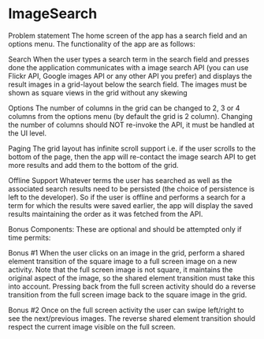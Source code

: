 # ImageSearch

Problem statement
The home screen of the app has a search field and an options menu. The functionality of the app are as follows:

Search
When the user types a search term in the search field and presses done the application communicates with a image search API (you can use Flickr API, Google images API or any other API you prefer) and displays the result images in a grid-layout below the search field. The images must be shown as square views in the grid without any skewing

Options
The number of columns in the grid can be changed to 2, 3 or 4 columns from the options menu (by default the grid is 2 column). Changing the number of columns should NOT re-invoke the API, it must be handled at the UI level.

Paging
The grid layout has infinite scroll support i.e. if the user scrolls to the bottom of the page, then the app will re-contact the image search API to get more results and add them to the bottom of the grid.

Offline Support
Whatever terms the user has searched as well as the associated search results need to be persisted (the choice of persistence is left to the developer). So if the user is offline and performs a search for a term for which the results were saved earlier, the app will display the saved results maintaining the order as it was fetched from the API.

Bonus Components:
These are optional and should be attempted only if time permits:

Bonus #1
When the user clicks on an image in the grid, perform a shared element transition of the square image to a full screen image on a new activity. Note that the full screen image is not square, it maintains the original aspect of the image, so the shared element transition must take this into account. Pressing back from the full screen activity should do a reverse transition from the full screen image back to the square image in the grid.

Bonus #2
Once on the full screen activity the user can swipe left/right to see the next/previous images. The reverse shared element transition should respect the current image visible on the full screen.

